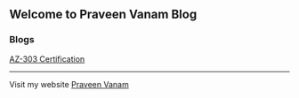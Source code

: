 ## Welcome to Praveen Vanam  Blog

### Blogs

[AZ-303 Certification](https://praveenvanam1.github.io/blog/AZ-303.html)


-------------------------------------------------------------
Visit my website [Praveen Vanam](www.praveenvanam.com)
